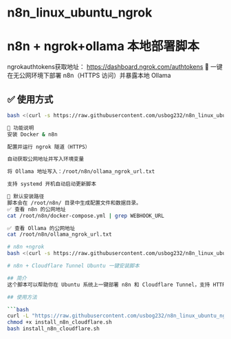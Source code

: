 # n8n_linux_ubuntu_ngrok
# n8n + ngrok+ollama 本地部署脚本
ngrokauthtokens获取地址： https://dashboard.ngrok.com/authtokens
🚀 一键在无公网环境下部署 n8n（HTTPS 访问）并暴露本地 Ollama

## ✅ 使用方式

```bash
bash <(curl -s https://raw.githubusercontent.com/usbog232/n8n_linux_ubuntu_ngrok/main/install_n8n_ngrok_local.sh)

🧠 功能说明
安装 Docker & n8n

配置并运行 ngrok 隧道（HTTPS）

自动获取公网地址并写入环境变量

将 Ollama 地址写入：/root/n8n/ollama_ngrok_url.txt

支持 systemd 开机自动启动更新脚本

📁 默认安装路径
脚本会在 /root/n8n/ 目录中生成配置文件和数据目录。
✅ 查看 n8n 的公网地址
cat /root/n8n/docker-compose.yml | grep WEBHOOK_URL

✅ 查看 Ollama 的公网地址
cat /root/n8n/ollama_ngrok_url.txt

# n8n +ngrok
bash <(curl -s https://raw.githubusercontent.com/usbog232/n8n_linux_ubuntu_ngrok/main/install_n8n_ngrok.sh)

# n8n + Cloudflare Tunnel Ubuntu 一键安装脚本

## 简介
这个脚本可以帮助你在 Ubuntu 系统上一键部署 n8n 和 Cloudflare Tunnel，支持 HTTPS 公网访问和开机自启。

## 使用方法

```bash
curl -L "https://raw.githubusercontent.com/usbog232/n8n_linux_ubuntu_ngrok/refs/heads/main/install_n8n_cloudflare.sh" -o install_n8n_cloudflare.sh
chmod +x install_n8n_cloudflare.sh
bash install_n8n_cloudflare.sh

